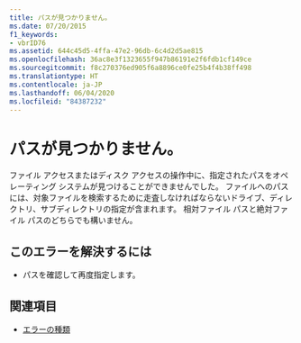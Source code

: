 ```yaml
---
title: パスが見つかりません。
ms.date: 07/20/2015
f1_keywords:
- vbrID76
ms.assetid: 644c45d5-4ffa-47e2-96db-6c4d2d5ae815
ms.openlocfilehash: 36ac8e3f1323655f947b86191e2f6fdb1cf149ce
ms.sourcegitcommit: f8c270376ed905f6a8896ce0fe25b4f4b38ff498
ms.translationtype: HT
ms.contentlocale: ja-JP
ms.lasthandoff: 06/04/2020
ms.locfileid: "84387232"
---
```

# <a name="path-not-found"></a>パスが見つかりません。
ファイル アクセスまたはディスク アクセスの操作中に、指定されたパスをオペレーティング システムが見つけることができませんでした。 ファイルへのパスには、対象ファイルを検索するために走査しなければならないドライブ、ディレクトリ、サブディレクトリの指定が含まれます。 相対ファイル パスと絶対ファイル パスのどちらでも構いません。  
  
## <a name="to-correct-this-error"></a>このエラーを解決するには  
  
- パスを確認して再度指定します。  
  
## <a name="see-also"></a>関連項目

- [エラーの種類](../../programming-guide/language-features/error-types.md)
